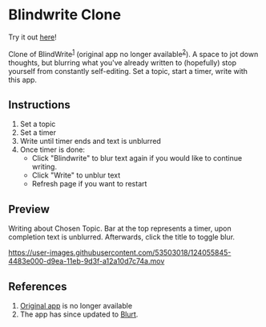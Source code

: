 # Blindwrite Clone

Try it out [here](https://financial-stability.github.io/Blindwrite-Clone/)!

Clone of BlindWrite<sup>[1](#^1)</sup> (original app no longer available<sup>[2](#^2)</sup>).
A space to jot down thoughts, but blurring what you've already written to (hopefully) stop yourself from constantly self-editing.
Set a topic, start a timer, write with this app.

## Instructions
1. Set a topic
2. Set a timer
3. Write until timer ends and text is unblurred
4. Once timer is done:
   - Click "Blindwrite" to blur text again if you would like to continue writing.
   - Click "Write" to unblur text
   - Refresh page if you want to restart

## Preview

Writing about Chosen Topic. Bar at the top represents a timer, upon completion text is unblurred. Afterwards, click the title to toggle blur.

<!-- ![Writing about Chosen Topic. Bar at the top represents a timer, upon completion text is unblurred](https://raw.githubusercontent.com/KoyaS/Blindwrite-Clone/master/blindWrite.png) -->

https://user-images.githubusercontent.com/53503018/124055845-4483e000-d9ea-11eb-9d3f-a12a10d7c74a.mov

## References

1. <a name="^1"></a>[Original app](https://blindwrite.herokuapp.com/) is no longer available
2. <a name="^2"></a>The app has since updated to [Blurt](https://blurt.app/).
